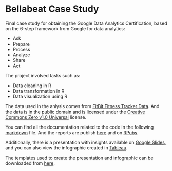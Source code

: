 # Bellabeat Case Study

Final case study for obtaining the Google Data Analytics Certification, based on the 6-step framework from Google for data analytics: 

* Ask 
* Prepare  
* Process 
* Analyze 
* Share
* Act 

The project involved tasks such as: 

* Data cleaning in R
* Data transformation in R
* Data visualization using R

The data used in the anlysis comes from [FitBit Fitness Tracker Data](https://www.kaggle.com/datasets/arashnic/fitbit). And the data is in the public domain and is licensed under the [Creative Commons Zero v1.0 Universal](https://creativecommons.org/publicdomain/zero/1.0/) license.

You can find all the documentation related to the code in the following [markdown](bellabeat_report.Rmd) file. And the reports are publish [here](bellabeat_report.md) and on [RPubs](https://rpubs.com/guinansacaw/1013984).

Additionally, there is a presentation with insights available on [Google Slides](https://docs.google.com/presentation/d/1vdcUTCd7qcOvdEWpfPMgyerp5nyOmCfNLvzqaMttIhU/edit?usp=sharing), 
and you can also view the infographic created in [Tableau](https://public.tableau.com/views/bellabeat_16787484688480/Dashboard1?:language=en-US&:display_count=n&:origin=viz_share_link). 

The templates used to create the presentation and infographic can be downloaded from [here](images).
